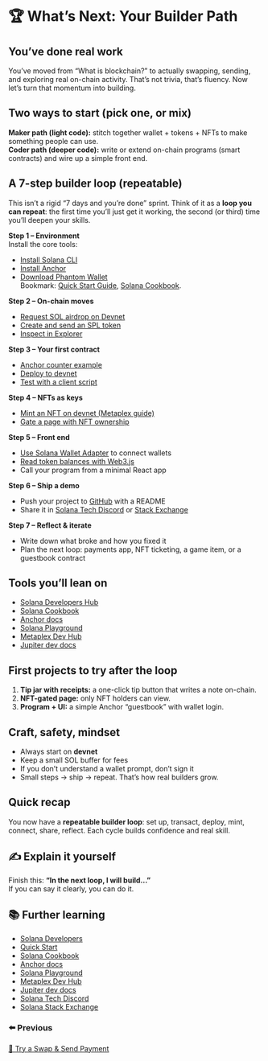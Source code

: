 # 🏆 What’s Next: Your Builder Path

## You’ve done real work

You’ve moved from “What is blockchain?” to actually swapping, sending, and exploring real on-chain activity. That’s not trivia, that’s fluency. Now let’s turn that momentum into building.

## Two ways to start (pick one, or mix)

**Maker path (light code):** stitch together wallet + tokens + NFTs to make something people can use.  
**Coder path (deeper code):** write or extend on-chain programs (smart contracts) and wire up a simple front end.

## A 7-step builder loop (repeatable)

This isn’t a rigid “7 days and you’re done” sprint. Think of it as a **loop you can repeat**: the first time you’ll just get it working, the second (or third) time you’ll deepen your skills.

**Step 1 – Environment**  
Install the core tools:  

- [Install Solana CLI](https://solana.com/docs/intro/installation)  
- [Install Anchor](https://www.anchor-lang.com/docs/installation)  
- [Download Phantom Wallet](https://phantom.app/download)  
Bookmark: [Quick Start Guide](https://solana.com/docs/intro/quick-start), [Solana Cookbook](https://solana.com/developers/cookbook).  

**Step 2 – On-chain moves**  

- [Request SOL airdrop on Devnet](https://solana.com/docs/intro/devnet)  
- [Create and send an SPL token](https://solana.com/developers/cookbook/tokens)  
- [Inspect in Explorer](https://explorer.solana.com?cluster=devnet)  

**Step 3 – Your first contract**  

- [Anchor counter example](https://book.anchor-lang.com/chapter_3/the_counter_program.html)  
- [Deploy to devnet](https://solana.com/developers/cookbook/programs/deploy)  
- [Test with a client script](https://solana.com/developers/cookbook/clients/javascript)  

**Step 4 – NFTs as keys**  

- [Mint an NFT on devnet (Metaplex guide)](https://developers.metaplex.com/token-metadata/minting)  
- [Gate a page with NFT ownership](https://developers.metaplex.com/guides/nft-gating)  

**Step 5 – Front end**  

- [Use Solana Wallet Adapter](https://solana-labs.github.io/wallet-adapter/) to connect wallets  
- [Read token balances with Web3.js](https://solana.com/developers/cookbook/clients/javascript#get-token-balance)  
- Call your program from a minimal React app  

**Step 6 – Ship a demo**  

- Push your project to [GitHub](https://github.com) with a README  
- Share it in [Solana Tech Discord](https://discord.com/invite/solana) or [Stack Exchange](https://solana.stackexchange.com)  

**Step 7 – Reflect & iterate**  

- Write down what broke and how you fixed it  
- Plan the next loop: payments app, NFT ticketing, a game item, or a guestbook contract  

## Tools you’ll lean on

- [Solana Developers Hub](https://solana.com/developers)  
- [Solana Cookbook](https://solana.com/developers/cookbook)  
- [Anchor docs](https://www.anchor-lang.com)  
- [Solana Playground](https://beta.solpg.io)  
- [Metaplex Dev Hub](https://developers.metaplex.com)  
- [Jupiter dev docs](https://dev.jup.ag/docs)  

## First projects to try after the loop

1. **Tip jar with receipts:** a one-click tip button that writes a note on-chain.  
2. **NFT-gated page:** only NFT holders can view.  
3. **Program + UI:** a simple Anchor “guestbook” with wallet login.  

## Craft, safety, mindset

- Always start on **devnet**  
- Keep a small SOL buffer for fees  
- If you don’t understand a wallet prompt, don’t sign it  
- Small steps → ship → repeat. That’s how real builders grow.  

## Quick recap

You now have a **repeatable builder loop**: set up, transact, deploy, mint, connect, share, reflect. Each cycle builds confidence and real skill.

## ✍️ Explain it yourself

Finish this: **“In the next loop, I will build…”**  
If you can say it clearly, you can do it.

## 📚 Further learning

- [Solana Developers](https://solana.com/developers)  
- [Quick Start](https://solana.com/docs/intro/quick-start)  
- [Solana Cookbook](https://solana.com/developers/cookbook)  
- [Anchor docs](https://www.anchor-lang.com)  
- [Solana Playground](https://beta.solpg.io)  
- [Metaplex Dev Hub](https://developers.metaplex.com)  
- [Jupiter dev docs](https://dev.jup.ag/docs)  
- [Solana Tech Discord](https://discord.com/invite/solana)  
- [Solana Stack Exchange](https://solana.stackexchange.com)  

### ⬅️ Previous  

[🔄 Try a Swap & Send Payment](./swap-and-payment.md)  
